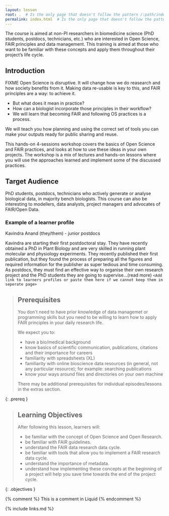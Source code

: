 ```yaml
---
layout: lesson
root: .  # Is the only page that doesn't follow the pattern /:path/index.html
permalink: index.html  # Is the only page that doesn't follow the pattern /:path/index.html
---
```


The course is aimed at non-PI researchers in biomedicine science (PhD students, postdocs, technicians, etc.) who are interested in Open Science, FAIR principles and data management. This training is aimed at those who want to be familiar with these concepts and apply them throughout their project’s life cycle. 

## Introduction
FIXME Open Science is disruptive. It will change how we do reasearch and how society benefits from it. Making data re-usable is key to this, and FAIR principles are a way: to achieve it.
* But what does it mean in practice?
* How can a biologist incorporate those principles in their workflow?
* We will learn that becoming FAIR and following OS practices is a process.

We will teach you how planning and using the correct set of tools you can make your outputs ready for public sharing and reuse. 

This hands-on 4-sessions workshop covers the basics of Open Science and FAIR practices,
and looks at how to use these ideas in your own projects. The workshop is a mix of lectures
and hands-on lessons where you will use the approaches learned and implement some of the discussed practices. 

## Target Audience

PhD students, postdocs, technicians who actively generate or analyse biological data, in majority bench biologists. 
This course can also be interesting to modellers, data analysts, project managers and advocates of FAIR/Open Data.

### Example of a learner profile

Kavindra Anand (they/them) - junior postdocs 

Kavindra are starting their first postdoctoral stay. They have recently obtained a PhD in Plant Biology and are very skilled in running plant molecular and physiology experiments. They recently published their first publication, but they found the process of preparing all the figures and required information for the publisher as super tedious and time consuming. As postdocs, they must find an effective way to organise their own research project and the PhD students they are going to supervise...(read more) 
`<Add link to learners profiles or paste them here if we cannot keep them in seperate page>`
  
> ## Prerequisites
>
> You don't need to have prior knowledge of data managemet or programming skills but you need to be willing to learn how to apply FAIR principles
> in your daily research life.
> 
> We expect you to:
> * have a bio/medical background
> * know basics of scientific communication, publications, citations and their importance for careers
> * familiarity with spreadsheets (XL)
> * familiarity with online bioscience data resources (in general, not any particular resource); for example: searching publications
> * know your ways around files and directories on your own machine 
> 
> There may be additional prerequisites for individual episodes/lessons in the extras section.
> 
{: .prereq }
  
  
> ## Learning Objectives
>
> After following this lesson, learners will:
>
> * be familiar with the concept of Open Science and Open Research. 
> * be familiar with FAIR guidelines. 
> * understand the FAIR data research data cycle. 
> * be familiar with tools that allow you to implement a FAIR research data cycle. 
> * understand the importance of metadata. 
> * understand how implementing these concepts at the beginning of a project will help you save time towards the end of the project cycle. 
>
{: .objectives }


<!-- this is an html comment -->
{% comment %} This is a comment in Liquid {% endcomment %}


{% include links.md %}
